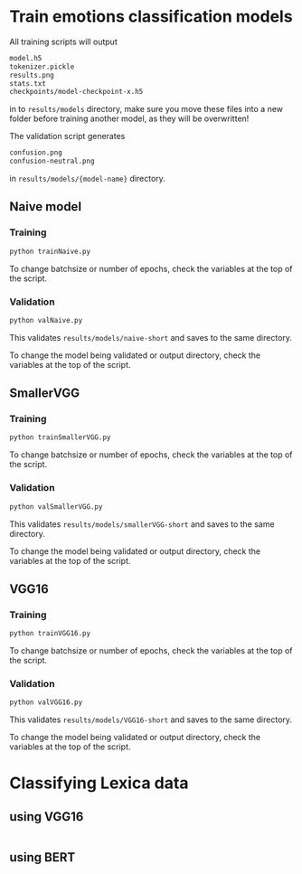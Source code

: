 # Train emotions classification models
All training scripts will output 
```bash
model.h5
tokenizer.pickle
results.png
stats.txt
checkpoints/model-checkpoint-x.h5
```

in to `results/models` directory,
make sure you move these files into a new folder before training another model, as they will be overwritten!

The validation script generates
```bash
confusion.png
confusion-neutral.png
```
in `results/models/{model-name}` directory.

## Naive model

### Training
```bash
python trainNaive.py
```
To change batchsize or number of epochs, check the variables at the top of the script.

### Validation
```bash
python valNaive.py
```
This validates `results/models/naive-short` and saves to the same directory.

To change the model being validated or output directory, check the variables at the top of the script.


## SmallerVGG

### Training
```bash
python trainSmallerVGG.py
```
To change batchsize or number of epochs, check the variables at the top of the script.

### Validation
```bash
python valSmallerVGG.py
```
This validates `results/models/smallerVGG-short` and saves to the same directory.

To change the model being validated or output directory, check the variables at the top of the script.

## VGG16

### Training
```bash
python trainVGG16.py
```
To change batchsize or number of epochs, check the variables at the top of the script.

### Validation
```bash
python valVGG16.py
```
This validates `results/models/VGG16-short` and saves to the same directory.

To change the model being validated or output directory, check the variables at the top of the script.

# Classifying Lexica data

## using VGG16
```bash

```

## using BERT
```bash

```
